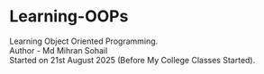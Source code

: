# Learning-OOPs
Learning Object Oriented Programming.
<br>
Author - Md Mihran Sohail
<br>
Started on 21st August 2025 (Before My College Classes Started).
